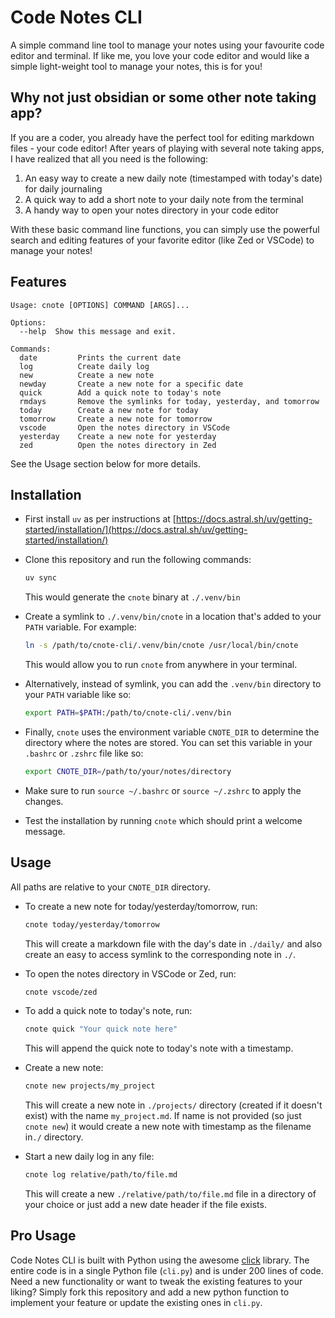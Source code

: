 # Code Notes CLI

A simple command line tool to manage your notes using your favourite code editor and terminal. If like me, you love your code editor and would like a simple light-weight tool to manage your notes, this is for you!

## Why not just obsidian or some other note taking app?
If you are a coder, you already have the perfect tool for editing markdown files - your code editor! After years of playing with several note taking apps, I have realized that all you need is the following:
1. An easy way to create a new daily note (timestamped with today's date) for daily journaling
2. A quick way to add a short note to your daily note from the terminal
3. A handy way to open your notes directory in your code editor

With these basic command line functions, you can simply use the powerful search and editing features of your favorite editor (like Zed or VSCode) to manage your notes!

## Features

```
Usage: cnote [OPTIONS] COMMAND [ARGS]...

Options:
  --help  Show this message and exit.

Commands:
  date         Prints the current date
  log          Create daily log
  new          Create a new note
  newday       Create a new note for a specific date
  quick        Add a quick note to today's note
  rmdays       Remove the symlinks for today, yesterday, and tomorrow
  today        Create a new note for today
  tomorrow     Create a new note for tomorrow
  vscode       Open the notes directory in VSCode
  yesterday    Create a new note for yesterday
  zed          Open the notes directory in Zed
```

See the Usage section below for more details.

## Installation

- First install `uv` as per instructions at [https://docs.astral.sh/uv/getting-started/installation/](https://docs.astral.sh/uv/getting-started/installation/)

- Clone this repository and run the following commands:
  ```bash
  uv sync
  ```
  This would generate the `cnote` binary at `./.venv/bin`

- Create a symlink to `./.venv/bin/cnote` in a location that's added to your `PATH` variable. For example:
  ```bash
  ln -s /path/to/cnote-cli/.venv/bin/cnote /usr/local/bin/cnote
  ```
  This would allow you to run `cnote` from anywhere in your terminal.

- Alternatively, instead of symlink, you can add the `.venv/bin` directory to your `PATH` variable like so:
  ```bash
  export PATH=$PATH:/path/to/cnote-cli/.venv/bin
  ```

- Finally, `cnote` uses the environment variable `CNOTE_DIR` to determine the directory where the notes are stored. You can set this variable in your `.bashrc` or `.zshrc` file like so:
  ```bash
  export CNOTE_DIR=/path/to/your/notes/directory
  ```

- Make sure to run `source ~/.bashrc` or `source ~/.zshrc` to apply the changes.

- Test the installation by running `cnote` which should print a welcome message.

## Usage

All paths are relative to your `CNOTE_DIR` directory.

- To create a new note for today/yesterday/tomorrow, run:
  ```bash
  cnote today/yesterday/tomorrow
  ```
  This will create a markdown file with the day's date in `./daily/` and also create an easy to access symlink to the corresponding note in `./`.

- To open the notes directory in VSCode or Zed, run:
  ```bash
  cnote vscode/zed
  ```

- To add a quick note to today's note, run:
  ```bash
  cnote quick "Your quick note here"
  ```
  This will append the quick note to today's note with a timestamp.

- Create a new note:
  ```bash
  cnote new projects/my_project
  ```
  This will create a new note in `./projects/` directory (created if it doesn't exist) with the name `my_project.md`. If name is not provided (so just `cnote new`) it would create a new note with timestamp as the filename in`./` directory.

- Start a new daily log in any file:
  ```bash
  cnote log relative/path/to/file.md
  ```
  This will create a new `./relative/path/to/file.md` file in a directory of your choice or just add a new date header if the file exists.

## Pro Usage

Code Notes CLI is built with Python using the awesome [click](https://click.palletsprojects.com/en/stable/) library. The entire code is in a single Python file (`cli.py`) and is under 200 lines of code. Need a new functionality or want to tweak the existing features to your liking? Simply fork this repository and add a new python function to implement your feature or update the existing ones in `cli.py`.

